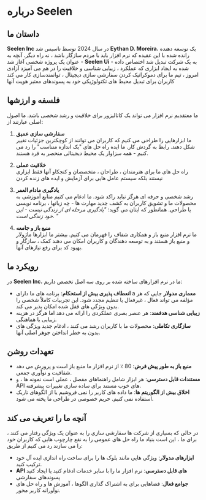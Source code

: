 # درباره Seelen

## داستان ما

**Seelen Inc** در سال 2024 توسط تاسیس شد **Eythan D. Moreira**، یک توسعه دهنده رانده شده
 با این عقیده که نرم افزار باید با مردم سازگار باشد ، نه راه دیگر.
 آنچه به عنوان یک پروژه شخصی آغاز شد - **Seelen Ui** - به یک شرکت تبدیل شد
 اختصاص داده شده به ایجاد ابزاری که عملکرد ، زیبایی شناسی و خلاقیت را در هم می آمیزد
 آزادی امروز ، تیم ما برای دموکراتیک کردن سفارشی سازی دیجیتال ، توانمندسازی کار می کند
 کاربران برای تبدیل محیط های تکنولوژیکی خود به پسوندهای معتبر
 هویت آنها

## فلسفه و ارزشها

ما معتقدیم نرم افزار می تواند یک کاتالیزور برای خلاقیت و رشد شخصی باشد. ما
 اصول اصلی عبارتند از:

1.  **سفارشی سازی عمیق**\
    ما ابزارهایی را طراحی می کنیم که کاربران می توانند از کوچکترین جزئیات تغییر شکل دهند.
     رابط به گردش کار. ما ایده راه حل های "یک اندازه متناسب" را رد می کنیم
     \- همه سزاوار یک محیط دیجیتالی منحصر به فرد هستند.

2.  **خلاقیت عملی**\
    راه حل های ما برای هنرمندان ، طراحان ، متخصصان و
     کنجکاو آنها فقط ابزاری نیستند بلکه سیستم عامل هایی برای آزمایش و
     ایده های زنده کردن

3.  **یادگیری مادام العمر**\
    رشد شخصی و حرفه ای هرگز نباید راکد شود. ما ادغام می کنیم
     منابع آموزشی به محصولات ما و تشویق کاربران به کشف جدید
     مهارت ها - چه زبانها ، برنامه نویسی یا طراحی. همانطور که ایتان می گوید: *"یادگیری
     مرحله ای از زندگی نیست - این خود زندگی است. "*

4.  **منبع باز و جامعه**\
    ما نرم افزار منبع باز و همکاری شفاف را قهرمان می کنیم. بیشتر ما
     ابزارها ماژولار و منبع باز هستند و به توسعه دهندگان و کاربران امکان می دهند
     کمک ، سازگار و بهبود کد برای رفع نیازهای آنها.

## رویکرد ما

در **Seelen Inc**، ما در نرم افزارهای ساخته شده بر روی سه اصل تخصص داریم:

*   **انعطاف پذیری بیش از استحکام**: برنامه های ما دارای a **معماری مدولار**
    جایی که هر مؤلفه می تواند فعال ، غیرفعال یا تنظیم مجدد شود. این
     تجربیات کاملاً شخصی را بدون ویژگی های قفل شده امکان پذیر می کند.
*   **زیبایی شناسی هدفمند**: هر عنصر بصری عملکردی را ارائه می دهد اما هرگز در
     هزینه زیبایی یا هماهنگی.
*   **سازگاری تکاملی**: محصولات ما با کاربران رشد می کنند ، ادغام جدید
     ویژگی های بدون به خطر انداختن جوهر اصلی آنها.

## تعهدات روشن

*   **منبع باز به طور پیش فرض**: 80 ٪ از نرم افزار ما منبع باز است و پرورش می دهد
     شفافیت و نوآوری جمعی.
*   **مستندات قابل دسترسی**: هر ابزار شامل راهنماهای مفصل ، عملی است
     نمونه ها ، و API های خوب مستند برای ساده سازی تغییرات پیشرفته.
*   **اخلاق بیش از الگوریتم ها**: ما داده های کاربر را نمی فروشیم یا از الگوهای تاریک استفاده نمی کنیم.
     حریم خصوصی در طراحی ما پخته می شود.

## آنچه ما را تعریف می کند

در حالی که بسیاری از شرکت ها سفارشی سازی را به عنوان یک ویژگی رفتار می کنند ، برای ما ، این است
 بنیاد ما راه حل های عمومی را به نفع چارچوب هایی که کاربران خود را می سازند رد می کنیم
 از طریق:

*   **ابزارهای مدولار**: ویژگی هایی مانند بلوک ها را برای ساخت راه اندازی ایده آل خود ترکیب کنید.
*   **API های قابل دسترسی**: نرم افزار ما را با سایر خدمات ادغام کنید یا ایجاد کنید
     پسوندهای سفارشی
*   **جوامع فعال**: فضاهایی برای به اشتراک گذاری الگوها ، آموزش ها و
     راه حل های نوآورانه کاربر محور.
